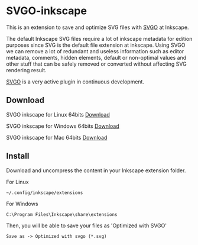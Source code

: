 # SVGO-inkscape

This is an extension to save and optimize SVG files with [SVGO](https://github.com/svg/svgo) at Inkscape.

The default Inkscape SVG files require a lot of inkscape metadata for edition purposes since SVG is the default file extension at inkscape. Using SVGO we can remove a lot of redundant and useless information such as editor metadata, comments, hidden elements, default or non-optimal values and other stuff that can be safely removed or converted without affecting SVG rendering result.

[SVGO](https://github.com/svg/svgo) is a very active plugin in continuous development.

## Download

SVGO inkscape for Linux 64bits [Download](https://github.com/juanfran/svgo-inkscape/releases/download/v0.1.1/svgo-inkscape-linux64.zip)

SVGO inkscape for Windows 64bits [Download](https://github.com/juanfran/svgo-inkscape/releases/download/v0.1.1/svgo-inkscape-windows64.zip)

SVGO inkscape for Mac 64bits [Download](https://github.com/juanfran/svgo-inkscape/releases/download/v0.1.1/svgo-inkscape-mac64.zip)


## Install

Download and uncompress the content in your Inkscape extension folder.

For Linux
```
~/.config/inkscape/extensions
```

For Windows
```
C:\Program Files\Inkscape\share\extensions
```

Then, you will be able to save your files as 'Optimized with SVGO'
```
Save as -> Optimized with svgo (*.svg)
```
